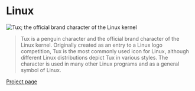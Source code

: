 # Linux

![Tux; the official brand character of the Linux kernel ](https://upload.wikimedia.org/wikipedia/commons/3/35/Tux.svg)

> Tux is a penguin character and the official brand character of the Linux kernel.
> Originally created as an entry to a Linux logo competition, Tux is the most
> commonly used icon for Linux, although different Linux distributions depict Tux
> in various styles. The character is used in many other Linux programs and as a
> general symbol of Linux.

[Project page](https://www.thefriendlyredfox.com/free-crochet-penguin-pattern/)
